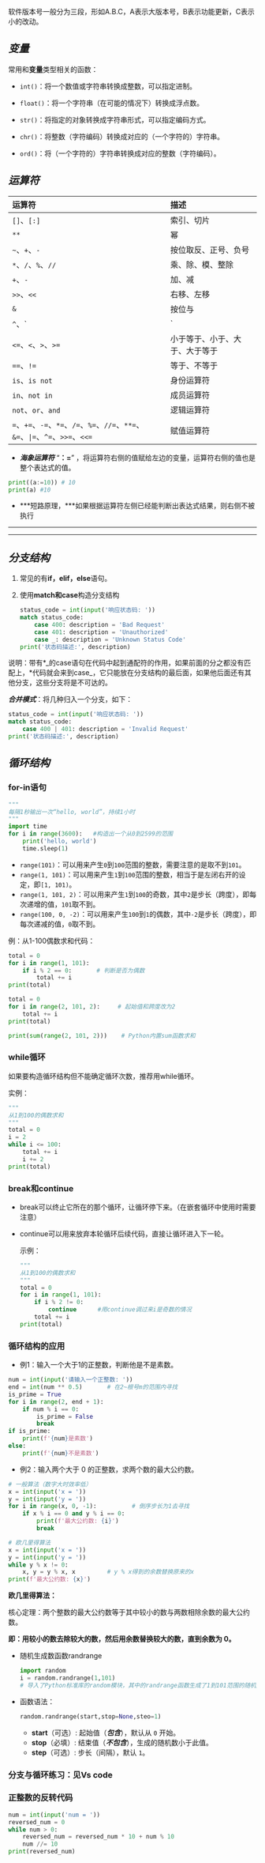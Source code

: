 软件版本号一般分为三段，形如A.B.C，A表示大版本号，B表示功能更新，C表示小的改动。

## ***变量***

常用和**变量**类型相关的函数：

*   `int()`：将一个数值或字符串转换成整数，可以指定进制。

*   `float()`：将一个字符串（在可能的情况下）转换成浮点数。

*   `str()`：将指定的对象转换成字符串形式，可以指定编码方式。

*   `chr()`：将整数（字符编码）转换成对应的（一个字符的）字符串。

*   `ord()`：将（一个字符的）字符串转换成对应的整数（字符编码）。

## ***运算符***

| 运算符                                                                  | 描述              |
| :------------------------------------------------------------------- | :-------------- |
| `[]`、`[:]`                                                           | 索引、切片           |
| `**`                                                                 | 幂               |
| `~`、`+`、`-`                                                          | 按位取反、正号、负号      |
| `*`、`/`、`%`、`//`                                                     | 乘、除、模、整除        |
| `+`、`-`                                                              | 加、减             |
| `>>`、`<<`                                                            | 右移、左移           |
| `&`                                                                  | 按位与             |
| `^`、\`                                                               | \`              |
| `<=`、`<`、`>`、`>=`                                                    | 小于等于、小于、大于、大于等于 |
| `==`、`!=`                                                            | 等于、不等于          |
| `is`、`is not`                                                        | 身份运算符           |
| `in`、`not in`                                                        | 成员运算符           |
| `not`、`or`、`and`                                                     | 逻辑运算符           |
| `=`、`+=`、`-=`、`*=`、`/=`、`%=`、`//=`、`**=`、`&=`、`\|=`、`^=`、`>>=`、`<<=` | 赋值运算符           |

*   ***海象运算符*** “**：=**” ，将运算符右侧的值赋给左边的变量，运算符右侧的值也是整个表达式的值。

```python
print((a:=10)) # 10
print(a) #10
```

*   \*\*\*短路原理，\*\*\*如果根据运算符左侧已经能判断出表达式结果，则右侧不被执行

***

***

## ***分支结构***

1.  常见的有**if，elif，else**语句。
2.  使用**match和case**构造分支结构

    ```python
    status_code = int(input('响应状态码: '))
    match status_code:
        case 400: description = 'Bad Request'
        case 401: description = 'Unauthorized'
        case _: description = 'Unknown Status Code'
    print('状态码描述:', description)
    ```

&#x20;     说明：带有\*\_的case语句在代码中起到通配符的作用，如果前面的分之都没有匹配上，\*代码就会来到case\_，它只能放在分支结构的最后面，如果他后面还有其他分支，这些分支将是不可达的。

&#x20;     ***合并模式***：将几种归入一个分支，如下：

```python
status_code = int(input('响应状态码: '))
match status_code:
    case 400 | 401: description = 'Invalid Request'
print('状态码描述:', description)
```

## ***循环结构***

### **for-in语句**

```python
"""
每隔1秒输出一次“hello, world”，持续1小时
"""
import time
for i in range(3600):   #构造出一个从0到2599的范围
    print('hello, world')
    time.sleep(1)
```

*   `range(101)`：可以用来产生`0`到`100`范围的整数，需要注意的是取不到`101`。
*   `range(1, 101)`：可以用来产生`1`到`100`范围的整数，相当于是左闭右开的设定，即`[1, 101)`。
*   `range(1, 101, 2)`：可以用来产生`1`到`100`的奇数，其中`2`是步长（跨度），即每次递增的值，`101`取不到。
*   `range(100, 0, -2)`：可以用来产生`100`到`1`的偶数，其中`-2`是步长（跨度），即每次递减的值，`0`取不到。

例：从1-100偶数求和代码：

```python
total = 0
for i in range(1, 101):
    if i % 2 == 0:       # 判断是否为偶数
        total += i
print(total)
```

```python
total = 0
for i in range(2, 101, 2):     # 起始值和跨度改为2
    total += i
print(total)
```

```python
print(sum(range(2, 101, 2)))    # Python内置sum函数求和
```

### **while循环**

如果要构造循环结构但不能确定循环次数，推荐用while循环。

实例：

```python
"""
从1到100的偶数求和
"""
total = 0
i = 2
while i <= 100:
    total += i
    i += 2
print(total)
```

### **break和continue**

*   break可以终止它所在的那个循环，让循环停下来。（在嵌套循环中使用时需要注意）
*   continue可以用来放弃本轮循环后续代码，直接让循环进入下一轮。

    示例：

    ```python
    """
    从1到100的偶数求和
    """
    total = 0
    for i in range(1, 101):
        if i % 2 != 0:
            continue      #用continue调过来i是奇数的情况
        total += i
    print(total)
    ```

### **循环结构的应用**

*   例1：输入一个大于1的正整数，判断他是不是素数。

```python
num = int(input('请输入一个正整数: '))
end = int(num ** 0.5)       # 在2~根号m的范围内寻找
is_prime = True
for i in range(2, end + 1):
    if num % i == 0:
        is_prime = False
        break
if is_prime:
    print(f'{num}是素数')
else:
    print(f'{num}不是素数')
```

*   例2：输入两个大于 0 的正整数，求两个数的最大公约数。

```python
# 一般算法（数字大时效率低）
x = int(input('x = '))
y = int(input('y = '))
for i in range(x, 0, -1):          # 倒序步长为1去寻找
    if x % i == 0 and y % i == 0:
        print(f'最大公约数: {i}')
        break
```

```python
# 欧几里得算法
x = int(input('x = '))
y = int(input('y = '))
while y % x != 0:
    x, y = y % x, x         # y % x得到的余数替换原来的x
print(f'最大公约数: {x}')
```

**欧几里得算法：**

核心定理：两个整数的最大公约数等于其中较小的数与两数相除余数的最大公约数。

**即：用较小的数去除较大的数，然后用余数替换较大的数，直到余数为 0。​**

*   随机生成数函数randrange

    ```python
    import random
    i = random.randrange(1,101)
    # 导入了Python标准库的random模块，其中的randrange函数生成了1到101范围的随机数（不包含101）
    ```

*   函数语法：

    ```python
    random.randrange(start,stop=None,steo=1)
    ```

    *   **start**​（可选）: 起始值（***包含***），默认从 `0` 开始。
    *   ​**stop**​（必填）: 结束值（***不包含***），生成的随机数小于此值。
    *   ​**step**​（可选）: 步长（间隔），默认 `1`。

### **分支与循环练习：见Vs code**

### 正整数的反转代码

```python
num = int(input('num = '))
reversed_num = 0
while num > 0:
    reversed_num = reversed_num * 10 + num % 10
    num //= 10
print(reversed_num)
```

